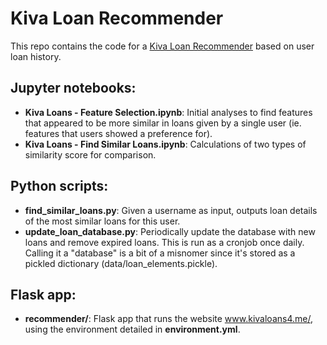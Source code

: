 # Kiva Loan Recommender

This repo contains the code for a <a href="http://52.53.233.9:5000"> Kiva Loan Recommender</a> based on user loan history.  

## Jupyter notebooks:
- <b>Kiva Loans - Feature Selection.ipynb</b>: Initial analyses to find features that appeared to be more similar in loans given by a single user (ie. features that users showed a preference for).
- <b>Kiva Loans - Find Similar Loans.ipynb</b>: Calculations of two types of similarity score for comparison.

## Python scripts:
- <b>find_similar_loans.py</b>: Given a username as input, outputs loan details of the most similar loans for this user.
- <b>update_loan_database.py</b>: Periodically update the database with new loans and remove expired loans.  This is run as a cronjob once daily.  Calling it a "database" is a bit of a misnomer since it's stored as a pickled dictionary (data/loan_elements.pickle).

## Flask app:
- <b>recommender/</b>: Flask app that runs the website <a href="http://www.kivaloans4.me/">www.kivaloans4.me/</a>, using the environment detailed in <b>environment.yml</b>.
